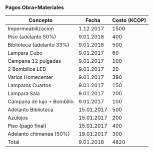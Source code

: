 ### Pagos Obra+Materiales

|Concepto | Fecha | Costo (KCOP)|
| ------- | ------| ----------- |
| Impermeabilizacion | 1.12.2017 | 1500|
| Piso (adelanto 50%) | 9.01.2018 | 400|
| Biblioteca (adelanto 33%) | 9.01.2018 | 500|
| Lampara Cubo | 9.01.2017 | 60|
| Campana 12 pulgadas | 9.01.2017 | 100|
| 2 Bombillos LED | 9.01.2017 | 20|
| Varios Homecenter | 9.01.2017 | 390|
| Lamparos Cuartos | 9.01.2017 | 150|
| Lampara Sala | 9.01.2017 | 200 |
| Campana de lujo + Bombillo | 9.01.2017 | 100 |
| Adelanto Biblioteca | 15.01.2017| 500|
| Azulejos | 15.01.2017 | 200|
| Piso (pago final) | 15.01.2017 | 400|
| Adelanto chimenea (50%)| 19.01.2017 | 300|
| Total | 9.01.2018 | 4820|
